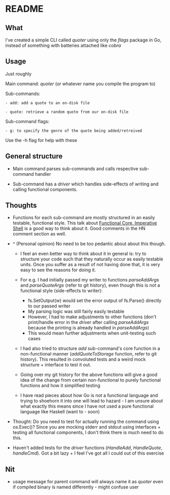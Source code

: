 # README

## What

I've created a simple CLI called _quoter_ using only the _flags_ package in Go, instead of something with batteries attached like _cobra_

## Usage

Just roughly

Main command: _quoter_ (or whatever name you compile the program to)

Sub-commands:

    - add: add a quote to an on-disk file

    - quote: retrieve a random quote from our on-disk file

Sub-command flags:
    
    - g: to specify the genre of the quote being added/retreived


Use the -h flag for help with these

## General structure

- Main command parses sub-commands and calls respective sub-command handler

- Sub-command has a _driver_ which handles side-effects of writing and calling functional components.

## Thoughts

- Functions for each sub-command are mostly structured in an easily testable, functional style. This talk about [Functional Core, Imperative Shell](https://news.ycombinator.com/item?id=18043058) is a good way to think about it. Good comments in the HN comment section as well.

- ^ (Personal opinion) No need to be too pedantic about about this though.

    - I feel an even better way to think about it in general is: try to structure your code such that they naturally occur as easily testable units. Once you suffer as a result of not having done that, it is very easy to see the reasons for doing it.

    - For e.g. I had initially passed my writer to functions _parseAddArgs_ and _parseQuoteArgs_ (refer to git history), even though this is not a functional style (side-effects to writer):
        -  fs.SetOutput(w) would set the error output of fs.Parse() directly to our passed writer 
        - My parsing logic was still fairly easily testable
        - However, I had to make adjustments to other functions (don't print/handle error in the _driver_ after calling _parseAddArgs_ because the printing is already handled in _parseAddArgs_)
        - This would mean further adjustments when unit-testing such cases
    
    - I had also tried to structure _add_ sub-command's core function in a non-functional manner (_addQuoteToStorage_ function, refer to git history). This resulted in convoluted tests and a weird mock structure + interface to test it out.
    
    - Going over my git history for the above functions will give a good idea of the change from certain non-functional to purely functional functions and how it simplified testing

    - I have read pieces about how Go is not a functional language and trying to shoehorn it into one will lead to hazard - I am unsure about what exactly this means since I have not used a pure functional language like Haskell (want to - soon)

- Thought: Do you need to test for actually running the command using os.Exec()? Since you are mocking stderr and stdout using interfaces + testing all functional components, I don't think there is much need to do this.

- Haven't added tests for the _driver_ functions (_HandleAdd_, _HandleQuote_, _handleCmd_). Got a bit lazy + I feel I've got all I could out of this exercise

## Nit

- usage message for parent command will always name it as _quoter_ even if compiled binary is named differently - might confuse user


